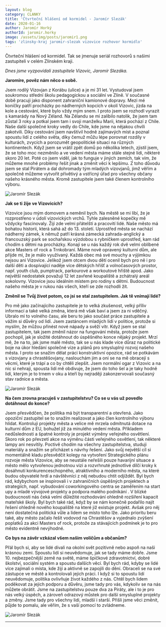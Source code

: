 ```yaml
---
layout: blog
category: CLANKY
title: 'Čtvrteční hlášení od kormidel - Jaromír Slezák'
date: 2020-01-16
author: Jaromír Horký
authorId: jaromir.horky
image: /assets/img/posts/jaromir1.png   
tags: 'zlinsky-kraj jaromir-slezak vizovice rozhovor kormidlo'
---
```


Čtvrteční hlášení od kormidel. Tak se jmenuje seriál rozhovorů s našimi zastupiteli v celém Zlínském kraji.

*Dnes jsme vyzpovídali zastupitele Vizovic, Jaromír Slezáka.* 

**Jaromíre, pověz nám něco o sobě.**

Jsem rodilý Vizovjan z Korábu (ulice) a je mi 31 let. Vystudoval jsem soukromou střední školu pedagogickou a sociální ve Zlíně. V současné době pracuji jako disponent zahraniční kamionové dopravy. Mezi mé koníčky patří procházky po nádherných kopcích v okolí Vizovic, jízda na kole a cestování, které bylo vždy mým snem. I proto jsem se rozhodl vyrazit s kamarády na Nový Zéland. Na Zélandu se mi zalíbilo natolik, že jsem tam zůstal 3 roky a potkal jsem tam i svoji manželku Marii, která pochází z Chile. Naše další společné kroky vedly do Chile, kde jsme na nějakou chvíli zakotvili. Díky cestování jsem navštívil hodně zajímavých míst a poznal spoustu lidí z celého světa, díky čemuž můžu lépe porovnat rozdíly v kulturách, zvycích a porozumět geopolitické situaci na různých kontinentech. Když jsem se vrátil zpět domů po několika letech, zjistil jsem, že se toho moc nezměnilo a ve vedení města máme stále stejné lidi, některé skoro 20 let. Poté co jsem viděl, jak to funguje v jiných zemích, tak vím, že můžeme mnohé problémy řešit jinak a změnit věci k lepšímu. Z toho důvodu jsem se stal Pirátem a dal dohromady tým mladých vizovjanů, jimž věřím a společně můžeme vytvořit přívětivý a vstřícný úřad pro všechny občany našeho krásného města. Kromě zastupitele jsem také členem kontrolního výboru. 

![Jaromír Slezák](https://zlinsky.pirati.cz/assets/img/posts/jaromir2.jpg)

**Jak se ti žije ve Vizovicích?**

Vizovice jsou mým domovem a neměnil bych. Na městě se mi líbí, že je rozprostřeno v údolí vizovických vrchů. Tyhle zalesněné kopečky mě vždycky fascinovaly. Žijí zde velmi přátelští a pracovití lidé. Naše město má bohatou historii, která sahá až do 13. století. Uprostřed města se nachází nádherný zámek, k němuž patří krásná zámecká zahrada-anglický a francouzský park se sochařskou výzdobou s rybníčkem uprostřed, kam rád chodím s dětmi na procházky. Konají se u nás každý rok dvě velmi oblíbené akce Masters of rock a Trnkobraní. Máme nově opravený kulturní dům, ale přijde mi, že je málo využívaný. Každá obec má své mouchy a výjimkou nejsou ani Vizovice. Jelikož jsem otcem dvou dětí ocenil bych pro ně i pro další děti a dospívající naděje více dětských hřišť a volnočasových prostor, např. youth club, pumptrack, parkourové a workoutové hřiště apod. Jako největší nedostatek považuji 12 let zavřené koupaliště a zchátralý areál sokolovny. Vizovice jsou ideálním místem pro rodiny s dětmi. Budoucnost našeho města je v rukou nás všech, kteří se zde rozhodli žít.

**Změnil se Tvůj život potom, co jsi se stal zastupitelem. Jak tě vnímají lidé?**

Pro mě jako začínajícího zastupitele je to velká zkušenost, velký příliv informací a také velká změna, která mě však baví a jsem za ni vděčný. Ubralo mi to volného času, ale beru to jako součást práce zastupitele a vážím si důvěry od lidí. Jsem zastáncem mladých lidí v politice, protože si myslím, že můžou přinést nové nápady a svěží vítr. Když jsem se stal zastupitelem, tak jsem změnil názor na fungování města, protože jsem pochopil, jak je složité dotáhnout do úspěšného konce nějaký projekt. Mrzí mě, že na to, jak jsme malé město, tak se u nás klade více důraz na politické boje na úkor hledání společné vize a plánů pro smysluplný rozvoj našeho města. I proto se snažím dělat práci konstruktivní opozice, rád se potkávám s vizovjany a chrastěšovjany, naslouchám jim a oni se na mě obracejí s věcmi, které je trápí a co by chtěli zlepšit. Jsem normální ogar z Vizovic a na nic si nehraji, spousta lidí mě obdivuje, že jsem do toho šel a je taky hodně lidí, kterým je to trnem v oku a kteří by nejraději zakonzervovali současný stav radnice a města.

![Jaromír Slezák](https://zlinsky.pirati.cz/assets/img/posts/jaromir3.png)

**Na čem zrovna pracuješ v zastupitelstvu? Co se u vás už povedlo dotáhnout do konce?**

Jsem přesvědčen, že politika má být transparentní a otevřená. Jako opoziční zastupitel se to snažím realizovat a jako člen kontrolního výboru hlídat. Kontroluji projekty města a velice mě mrzela odmítnutá dotace na kulturní dům z EU, bohužel již za minulého vedení města. Příkladem nedůslednosti a špatné kontroly je projekt výměny veřejného osvětlení. Skoro rok po převzetí akce na výměnu části veřejného osvětlení, tak některé lampy ani nesvítily. Poctivě chodím na všechny zastupitelstva, studuji materiály a snažím se přicházet s návrhy řešení. Jako svůj největší cíl si momentálně kladu přesvědčit kolegy na vytvoření Strategického plánu rozvoje města Vizovice, aby se neustále neřešili pouze havarijní situace a město mělo vytvořenou jednotnou vizi a rozvrhnuté jednotlivé dílčí kroky k dosáhnutí konkurenceschopného, atraktivního a moderního města, na které budou obyvatelé hrdí a návštěvníci z něj nebudou chtít odjíždět. Byl bych rád, kdybychom se inspirovali i v zahraničních úspěšných projektech a strategiích, např. vybudování coworkingového centra se zaměřením na start upy a mladé vývojové projekty a podpora malého podnikání .  V blízké budoucnosti nás čeká velmi důležité rozhodování ohledně rozšíření kapacit mateřské školy. Byl bych také rád, když by se nám konečně podařilo najít řešení ohledně nového koupaliště na které již existuje projekt. Avšak pro něj není dostatečná politická vůle a lidem se místo toho lže. Jako prioritu beru také, aby město začalo řešit vodovod na Chrastěšov a vyjednalo zvýšení poplatků za akci Masters of rock, protože za stávajících podmínek je to pro město evidentně nevýhodné.

**Co bys na závěr vzkázal všem našim voličům a občanům?**

Přál bych si, aby se lidé dívali na okolní svět pozitivně nebo aspoň na naši krásnou zemi. Spoustu lidí si neuvědomuje, jak se tady máme dobře. Jsme 10. nejbezpečnější země na světě, máme špičkové zdravotnictví, dobré školství, sociální systém a spoustu dalších věcí. Byl bych rád, kdyby se lidé více zajímali o místa, kde žijí a aktivně se zapojili do dění. Obraceli se na své zástupce ve městě a kontrolovali jejich práci. I když si to spoustu lidí neuvědomuje, politika ovlivňuje život každého z nás. Chtěl bych lidem poděkovat za jejich podporu a důvěru, jsme tady pro vás, kdykoliv se na nás můžete obrátit. Jsme na zastupitelstvu pouze dva za Piráty, ale i to je pro nás velký úspěch, a zároveň odrazový můstek pro další smysluplné projekty a změny. Jsme tady pro všechny lidi, mladší i starší. Přišli jsme věci změnit, půjde to pomalu, ale věřím, že s vaší pomocí to zvládneme.

![Jaromír Slezák](https://zlinsky.pirati.cz/assets/img/posts/jaromir4.png)

---
